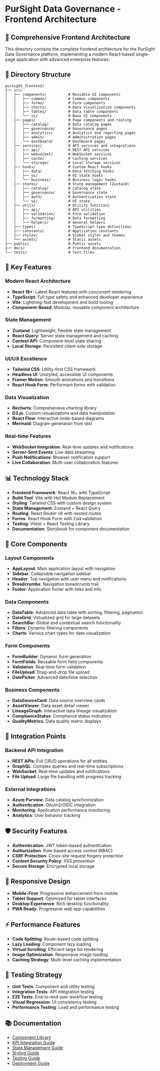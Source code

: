 # PurSight Data Governance - Frontend Architecture

## 🎨 Comprehensive Frontend Architecture

This directory contains the complete frontend architecture for the PurSight Data Governance platform, implementing a modern React-based single-page application with advanced enterprise features.

## 📁 Directory Structure

```
pursight_frontend/
├── src/
│   ├── components/          # Reusable UI components
│   │   ├── common/          # Common components
│   │   ├── forms/           # Form components
│   │   ├── charts/          # Data visualization components
│   │   ├── tables/          # Data table components
│   │   └── ui/              # Base UI components
│   ├── pages/               # Page components and routing
│   │   ├── catalog/         # Data catalog pages
│   │   ├── governance/      # Governance pages
│   │   ├── analytics/       # Analytics and reporting pages
│   │   ├── admin/           # Administration pages
│   │   └── dashboard/       # Dashboard pages
│   ├── services/            # API services and integrations
│   │   ├── api/             # REST API services
│   │   ├── websocket/       # WebSocket services
│   │   ├── cache/           # Caching services
│   │   └── storage/         # Local storage services
│   ├── hooks/               # Custom React hooks
│   │   ├── data/            # Data fetching hooks
│   │   ├── ui/              # UI state hooks
│   │   └── business/        # Business logic hooks
│   ├── stores/              # State management (Zustand)
│   │   ├── catalog/         # Catalog state
│   │   ├── governance/      # Governance state
│   │   ├── auth/            # Authentication state
│   │   └── ui/              # UI state
│   ├── utils/               # Utility functions
│   │   ├── api/             # API utilities
│   │   ├── validation/      # Form validation
│   │   ├── formatting/      # Data formatting
│   │   └── helpers/         # General helpers
│   ├── types/               # TypeScript type definitions
│   ├── constants/           # Application constants
│   ├── styles/              # Global styles and themes
│   └── assets/              # Static assets
├── public/                  # Public assets
├── docs/                    # Frontend documentation
└── tests/                   # Test files
```

## 🚀 Key Features

### Modern React Architecture
- **React 18+**: Latest React features with concurrent rendering
- **TypeScript**: Full type safety and enhanced developer experience
- **Vite**: Lightning-fast development and build tooling
- **Component-Based**: Modular, reusable component architecture

### State Management
- **Zustand**: Lightweight, flexible state management
- **React Query**: Server state management and caching
- **Context API**: Component-level state sharing
- **Local Storage**: Persistent client-side storage

### UI/UX Excellence
- **Tailwind CSS**: Utility-first CSS framework
- **Headless UI**: Unstyled, accessible UI components
- **Framer Motion**: Smooth animations and transitions
- **React Hook Form**: Performant forms with validation

### Data Visualization
- **Recharts**: Comprehensive charting library
- **D3.js**: Custom visualizations and data manipulation
- **React Flow**: Interactive node-based diagrams
- **Mermaid**: Diagram generation from text

### Real-time Features
- **WebSocket Integration**: Real-time updates and notifications
- **Server-Sent Events**: Live data streaming
- **Push Notifications**: Browser notification support
- **Live Collaboration**: Multi-user collaboration features

## 📊 Technology Stack

- **Frontend Framework**: React 18+ with TypeScript
- **Build Tool**: Vite with Hot Module Replacement
- **Styling**: Tailwind CSS with custom design system
- **State Management**: Zustand + React Query
- **Routing**: React Router v6 with nested routes
- **Forms**: React Hook Form with Zod validation
- **Testing**: Vitest + React Testing Library
- **Documentation**: Storybook for component documentation

## 🎯 Core Components

### Layout Components
- **AppLayout**: Main application layout with navigation
- **Sidebar**: Collapsible navigation sidebar
- **Header**: Top navigation with user menu and notifications
- **Breadcrumbs**: Navigation breadcrumb trail
- **Footer**: Application footer with links and info

### Data Components
- **DataTable**: Advanced data table with sorting, filtering, pagination
- **DataGrid**: Virtualized grid for large datasets
- **SearchBar**: Global and contextual search functionality
- **Filters**: Dynamic filtering components
- **Charts**: Various chart types for data visualization

### Form Components
- **FormBuilder**: Dynamic form generation
- **FormFields**: Reusable form field components
- **Validation**: Real-time form validation
- **FileUpload**: Drag-and-drop file upload
- **DatePicker**: Advanced date/time selection

### Business Components
- **DataSourceCard**: Data source overview cards
- **AssetViewer**: Data asset detail viewer
- **LineageGraph**: Interactive data lineage visualization
- **ComplianceStatus**: Compliance status indicators
- **QualityMetrics**: Data quality metric displays

## 🔗 Integration Points

### Backend API Integration
- **REST APIs**: Full CRUD operations for all entities
- **GraphQL**: Complex queries and real-time subscriptions
- **WebSocket**: Real-time updates and notifications
- **File Upload**: Large file handling with progress tracking

### External Integrations
- **Azure Purview**: Data catalog synchronization
- **Authentication**: OAuth2/OIDC integration
- **Monitoring**: Application performance monitoring
- **Analytics**: User behavior tracking

## 🛡️ Security Features

- **Authentication**: JWT token-based authentication
- **Authorization**: Role-based access control (RBAC)
- **CSRF Protection**: Cross-site request forgery protection
- **Content Security Policy**: XSS prevention
- **Secure Storage**: Encrypted local storage

## 📱 Responsive Design

- **Mobile-First**: Progressive enhancement from mobile
- **Tablet Support**: Optimized for tablet interfaces
- **Desktop Experience**: Rich desktop functionality
- **PWA Ready**: Progressive web app capabilities

## ⚡ Performance Features

- **Code Splitting**: Route-based code splitting
- **Lazy Loading**: Component lazy loading
- **Virtual Scrolling**: Efficient large list rendering
- **Image Optimization**: Responsive image loading
- **Caching Strategy**: Multi-level caching implementation

## 🧪 Testing Strategy

- **Unit Tests**: Component and utility testing
- **Integration Tests**: API integration testing
- **E2E Tests**: End-to-end user workflow testing
- **Visual Regression**: UI consistency testing
- **Performance Testing**: Load and performance testing

## 📚 Documentation

- [Component Library](./docs/components/)
- [API Integration Guide](./docs/api/)
- [State Management Guide](./docs/state/)
- [Styling Guide](./docs/styling/)
- [Testing Guide](./docs/testing/)
- [Deployment Guide](./docs/deployment/)